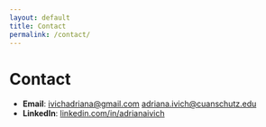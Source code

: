 ```yaml
---
layout: default
title: Contact
permalink: /contact/
---
```


# Contact

- **Email**:
ivichadriana@gmail.com
adriana.ivich@cuanschutz.edu
- **LinkedIn**: [linkedin.com/in/adrianaivich](https://linkedin.com/in/adrianaivich)
